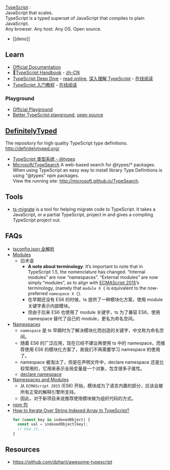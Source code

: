 [TypeScript](https://www.typescriptlang.org/) :  
JavaScript that scales.  
TypeScript is a typed superset of JavaScript that compiles to plain JavaScript.  
Any browser. Any host. Any OS. Open source.  


- [[deno]]



## Learn
- [Official Documentation](https://www.typescriptlang.org/docs/home.html)
- 🌟[TypeScript Handbook](https://www.typescriptlang.org/docs/handbook/intro.html) - [zh-CN](https://github.com/zhongsp/TypeScript)
- [TypeScript Deep Dive](https://github.com/basarat/typescript-book) - [read online](https://basarat.gitbooks.io/typescript/content/docs/getting-started.html), [深入理解 TypeScript](https://github.com/jkchao/typescript-book-chinese) - [在线阅读](https://jkchao.github.io/typescript-book-chinese/)
- [TypeScript 入门教程](https://github.com/xcatliu/typescript-tutorial) - [在线阅读](https://ts.xcatliu.com/)

### Playground
- [Official Playground](https://www.typescriptlang.org/play)
- [Better TypeScript playground](https://typescript-play.js.org), [open source](https://github.com/agentcooper/typescript-play)



## [DefinitelyTyped](https://github.com/DefinitelyTyped/DefinitelyTyped)
The repository for high quality TypeScript type definitions. http://definitelytyped.org/
- [TypeScript 类型系统 - @types](https://jkchao.github.io/typescript-book-chinese/typings/types.html)
- [Microsoft/TypeSearch](https://microsoft.github.io/TypeSearch/) A web-based search for @types/* packages.  
When using TypeScript an easy way to install library Type Definitions is using "@types" npm packages.  
View the running site: http://microsoft.github.io/TypeSearch.  



## Tools
- [ts-migrate](https://github.com/airbnb/ts-migrate) is a tool for helping migrate code to TypeScript. It takes a JavaScript, or a partial TypeScript, project in and gives a compiling TypeScript project out.



## FAQs
- [tsconfig.json 全解析](https://lq782655835.github.io/blogs/project/ts-tsconfig.html)
- [Modules](https://www.typescriptlang.org/docs/handbook/modules.html)
  - 旧术语
    - **A note about terminology**: It’s important to note that in TypeScript 1.5, the nomenclature has changed. “Internal modules” are now “namespaces”. “External modules” are now simply “modules”, as to align with [ECMAScript 2015](http://www.ecma-international.org/ecma-262/6.0/)’s terminology, (namely that `module X {` is equivalent to the now-preferred `namespace X {`).
    - 在早期还没有 ES6 的时候，ts 提供了一种模块化方案，使用 module 关键字表示内部模块。
    - 但由于后来 ES6 也使用了 module 关键字，ts 为了兼容 ES6，使用 namespace 替代了自己的 module，更名为命名空间。
- [Namespaces](https://www.typescriptlang.org/docs/handbook/namespaces.html)
  - `namespace` 是 ts 早期时为了解决模块化而创造的关键字，中文称为命名空间。
  - 随着 ES6 的广泛应用，现在已经不建议再使用 ts 中的 namespace，而推荐使用 ES6 的模块化方案了，故我们不再需要学习 namespace 的使用了。
  - namespace 被淘汰了，但是在声明文件中，declare namespace 还是比较常用的，它用来表示全局变量是一个对象，包含很多子属性。
  - [declare namespace](https://ts.xcatliu.com/basics/declaration-files#declare-namespace)
- [Namespaces and Modules](https://www.typescriptlang.org/docs/handbook/namespaces-and-modules.html)
  - 从 `ECMAScript 2015` (ES6) 开始，模块成为了语言内置的部分，应该会被所有正常的解释引擎所支持。
  - 因此，对于新项目来说推荐使用模块做为组织代码的方式。
- [npm 包](https://ts.xcatliu.com/basics/declaration-files#npm-bao)
- [How to Iterate Over String Indexed Array In TypeScript?](https://stackoverflow.com/questions/35370414/how-to-iterate-over-string-indexed-array-in-typescript)
  ```typescript
  for (const key in indexedObject) {
    const val = indexedObject[key];
    // Use it...
  }
  ```



## Resources
- https://github.com/dzharii/awesome-typescript
